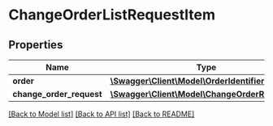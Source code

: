 # ChangeOrderListRequestItem

## Properties
Name | Type | Description | Notes
------------ | ------------- | ------------- | -------------
**order** | [**\Swagger\Client\Model\OrderIdentifierWithETag**](OrderIdentifierWithETag.md) |  | 
**change_order_request** | [**\Swagger\Client\Model\ChangeOrderRequest**](ChangeOrderRequest.md) |  | 

[[Back to Model list]](../README.md#documentation-for-models) [[Back to API list]](../README.md#documentation-for-api-endpoints) [[Back to README]](../README.md)


